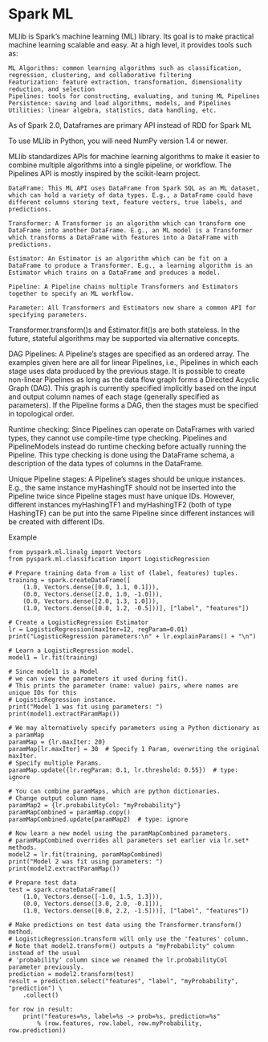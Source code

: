 # Spark ML

MLlib is Spark’s machine learning (ML) library. Its goal is to make practical machine learning scalable and easy. At a high level, it provides tools such as:

    ML Algorithms: common learning algorithms such as classification, regression, clustering, and collaborative filtering
    Featurization: feature extraction, transformation, dimensionality reduction, and selection
    Pipelines: tools for constructing, evaluating, and tuning ML Pipelines
    Persistence: saving and load algorithms, models, and Pipelines
    Utilities: linear algebra, statistics, data handling, etc.

As of Spark 2.0, Dataframes are primary API instead of RDD for Spark ML

To use MLlib in Python, you will need NumPy version 1.4 or newer.

MLlib standardizes APIs for machine learning algorithms to make it easier to combine multiple algorithms into a single pipeline, or workflow. The Pipelines API is mostly inspired by the scikit-learn project.



    DataFrame: This ML API uses DataFrame from Spark SQL as an ML dataset, which can hold a variety of data types. E.g., a DataFrame could have different columns storing text, feature vectors, true labels, and predictions.

    Transformer: A Transformer is an algorithm which can transform one DataFrame into another DataFrame. E.g., an ML model is a Transformer which transforms a DataFrame with features into a DataFrame with predictions.

    Estimator: An Estimator is an algorithm which can be fit on a DataFrame to produce a Transformer. E.g., a learning algorithm is an Estimator which trains on a DataFrame and produces a model.

    Pipeline: A Pipeline chains multiple Transformers and Estimators together to specify an ML workflow.

    Parameter: All Transformers and Estimators now share a common API for specifying parameters.

Transformer.transform()s and Estimator.fit()s are both stateless. In the future, stateful algorithms may be supported via alternative concepts.

DAG Pipelines: A Pipeline’s stages are specified as an ordered array. The examples given here are all for linear Pipelines, i.e., Pipelines in which each stage uses data produced by the previous stage. It is possible to create non-linear Pipelines as long as the data flow graph forms a Directed Acyclic Graph (DAG). This graph is currently specified implicitly based on the input and output column names of each stage (generally specified as parameters). If the Pipeline forms a DAG, then the stages must be specified in topological order.

Runtime checking: Since Pipelines can operate on DataFrames with varied types, they cannot use compile-time type checking. Pipelines and PipelineModels instead do runtime checking before actually running the Pipeline. This type checking is done using the DataFrame schema, a description of the data types of columns in the DataFrame.

Unique Pipeline stages: A Pipeline’s stages should be unique instances. E.g., the same instance myHashingTF should not be inserted into the Pipeline twice since Pipeline stages must have unique IDs. However, different instances myHashingTF1 and myHashingTF2 (both of type HashingTF) can be put into the same Pipeline since different instances will be created with different IDs.


Example

    from pyspark.ml.linalg import Vectors
    from pyspark.ml.classification import LogisticRegression

    # Prepare training data from a list of (label, features) tuples.
    training = spark.createDataFrame([
        (1.0, Vectors.dense([0.0, 1.1, 0.1])),
        (0.0, Vectors.dense([2.0, 1.0, -1.0])),
        (0.0, Vectors.dense([2.0, 1.3, 1.0])),
        (1.0, Vectors.dense([0.0, 1.2, -0.5]))], ["label", "features"])

    # Create a LogisticRegression Estimator
    lr = LogisticRegression(maxIter=12, regParam=0.01)
    print("LogisticRegression parameters:\n" + lr.explainParams() + "\n")

    # Learn a LogisticRegression model.
    model1 = lr.fit(training)

    # Since model1 is a Model
    # we can view the parameters it used during fit().
    # This prints the parameter (name: value) pairs, where names are unique IDs for this
    # LogisticRegression instance.
    print("Model 1 was fit using parameters: ")
    print(model1.extractParamMap())

    # We may alternatively specify parameters using a Python dictionary as a paramMap
    paramMap = {lr.maxIter: 20}
    paramMap[lr.maxIter] = 30  # Specify 1 Param, overwriting the original maxIter.
    # Specify multiple Params.
    paramMap.update({lr.regParam: 0.1, lr.threshold: 0.55})  # type: ignore

    # You can combine paramMaps, which are python dictionaries.
    # Change output column name
    paramMap2 = {lr.probabilityCol: "myProbability"}
    paramMapCombined = paramMap.copy()
    paramMapCombined.update(paramMap2)  # type: ignore

    # Now learn a new model using the paramMapCombined parameters.
    # paramMapCombined overrides all parameters set earlier via lr.set* methods.
    model2 = lr.fit(training, paramMapCombined)
    print("Model 2 was fit using parameters: ")
    print(model2.extractParamMap())

    # Prepare test data
    test = spark.createDataFrame([
        (1.0, Vectors.dense([-1.0, 1.5, 1.3])),
        (0.0, Vectors.dense([3.0, 2.0, -0.1])),
        (1.0, Vectors.dense([0.0, 2.2, -1.5]))], ["label", "features"])

    # Make predictions on test data using the Transformer.transform() method.
    # LogisticRegression.transform will only use the 'features' column.
    # Note that model2.transform() outputs a "myProbability" column instead of the usual
    # 'probability' column since we renamed the lr.probabilityCol parameter previously.
    prediction = model2.transform(test)
    result = prediction.select("features", "label", "myProbability", "prediction") \
        .collect()

    for row in result:
        print("features=%s, label=%s -> prob=%s, prediction=%s"
            % (row.features, row.label, row.myProbability, row.prediction))